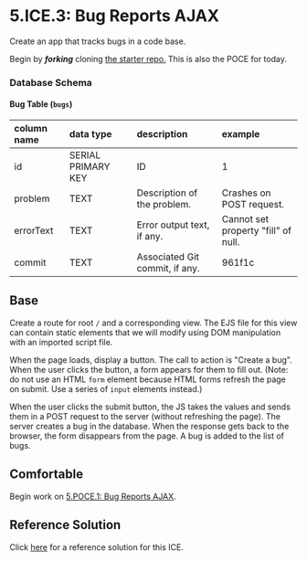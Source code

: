 # 5.ICE.3: Bug Reports AJAX

Create an app that tracks bugs in a code base.

Begin by _**forking**_ cloning [the starter repo.](https://github.com/rocketacademy/ajax-bugs-bootcamp) This is also the POCE for today.

### Database Schema

#### Bug Table \(`bugs`\)

| column name | data type          | description                    | example                             |
| :---------- | :----------------- | :----------------------------- | :---------------------------------- |
| id          | SERIAL PRIMARY KEY | ID                             | 1                                   |
| problem     | TEXT               | Description of the problem.    | Crashes on POST request.            |
| errorText   | TEXT               | Error output text, if any.     | Cannot set property "fill" of null. |
| commit      | TEXT               | Associated Git commit, if any. | 961f1c                              |

## Base

Create a route for root `/` and a corresponding view. The EJS file for this view can contain static elements that we will modify using DOM manipulation with an imported script file.

When the page loads, display a button. The call to action is "Create a bug". When the user clicks the button, a form appears for them to fill out. \(Note: do not use an HTML `form` element because HTML forms refresh the page on submit. Use a series of `input` elements instead.\)

When the user clicks the submit button, the JS takes the values and sends them in a POST request to the server (without refreshing the page). The server creates a bug in the database. When the response gets back to the browser, the form disappears from the page. A bug is added to the list of bugs.

## Comfortable

Begin work on [5.POCE.1: Bug Reports AJAX](../5.poce-post-class-exercises/5.poce.1-bug-reports-ajax.md).

## Reference Solution

Click [here](https://github.com/rocketacademy/ajax-bugs-bootcamp/tree/ice-solution) for a reference solution for this ICE.
